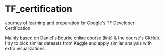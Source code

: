 # TF_certification
Journey of learning and preparation for Google's TF Developer Certification. <br>

Mainly based on Daniel's Bourke online course (link) & the course's GitHub.
I try to pick similar datasets from Kaggle and apply similar analysis with extra visualizations.

